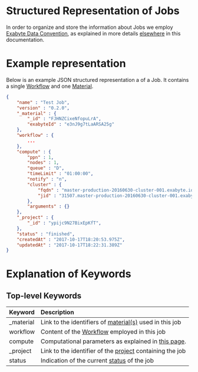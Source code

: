# Structured Representation of Jobs

In order to organize and store the information about Jobs we employ [Exabyte Data Convention](/data-structured/overview.md), as explained in more details [elsewhere](/entities-general/data.md) in this documentation.

# Example representation

Below is an example JSON structured representation a of a Job. It contains a single [Workflow](/workflows/overview.md) and one [Material](/materials/overview.md).

```json
{
    "name" : "Test Job",
    "version" : "0.2.0",
    "_material" : {
        "_id" : "FJHNZCixeNfopuLrA",
        "exabyteId" : "e3nJ9g7tLaARSA25g"
    },
    "workflow" : {
        ...
    },
    "compute" : {
        "ppn" : 1,
        "nodes" : 1,
        "queue" : "D",
        "timeLimit" : "01:00:00",
        "notify" : "n",
        "cluster" : {
            "fqdn" : "master-production-20160630-cluster-001.exabyte.io",
            "jid" : "31507.master-production-20160630-cluster-001.exabyte.io"
        },
        "arguments" : {}
    },
    "_project" : {
        "_id" : "ypijc9N27BixEpKfT",
    },
    "status" : "finished",
    "createdAt" : "2017-10-17T18:20:53.975Z",
    "updatedAt" : "2017-10-17T18:22:31.389Z"
}
```

# Explanation of Keywords

## Top-level Keywords

| Keyword    |   Description      |  
| :-------- |:----------- |
| _material |  Link to the identifiers of [material(s)](/materials/data.md) used in this job   | 
| workflow |  Content of the [Workflow](/workflows/data/data.md) employed in this job | 
| compute | Computational parameters as explained in [this page](/data-structured/overview.md). |
| _project  | Link to the identifier of the [project](projects.md) containing the job  |
| status |   Indication of the current [status](status.md) of the job |  
